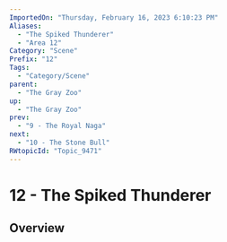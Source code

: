 ```yaml
---
ImportedOn: "Thursday, February 16, 2023 6:10:23 PM"
Aliases:
  - "The Spiked Thunderer"
  - "Area 12"
Category: "Scene"
Prefix: "12"
Tags:
  - "Category/Scene"
parent:
  - "The Gray Zoo"
up:
  - "The Gray Zoo"
prev:
  - "9 - The Royal Naga"
next:
  - "10 - The Stone Bull"
RWtopicId: "Topic_9471"
---
```

# 12 - The Spiked Thunderer
## Overview
